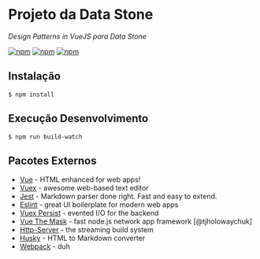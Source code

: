 # Projeto da Data Stone
_Design Patterns in VueJS para Data Stone_

[![npm](https://img.shields.io/badge/node-14.20.1-passing?style=flat&logo=node
)](https://nodejs.org/) [![npm](https://img.shields.io/badge/npm-9.2.0-blue)](https://nodejs.org/) [![npm](https://img.shields.io/badge/tests-passing-orange)](https://nodejs.org/)

## Instalação

```console
$ npm install
```

## Execução Desenvolvimento
```console
$ npm run build-watch
```
## Pacotes Externos

- [Vue](https://vuejs.org/) - HTML enhanced for web apps!
- [Vuex](https://vuex.vuejs.org/) - awesome web-based text editor
- [Jest](https://jestjs.io/pt-BR/) - Markdown parser done right. Fast and easy to extend.
- [Eslint](https://eslint.org/) - great UI boilerplate for modern web apps
- [Vuex Persist](https://championswimmer.in/vuex-persist/) - evented I/O for the backend
- [Vue The Mask](https://vuejs-tips.github.io/vue-the-mask/) - fast node.js network app framework [@tjholowaychuk]
- [Http-Server](https://github.com/http-party/http-server) - the streaming build system
- [Husky](https://typicode.github.io/husky/) - HTML to Markdown converter
- [Webpack](https://webpack.js.org/)  - duh